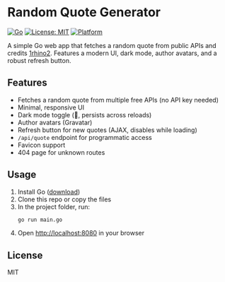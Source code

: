 # Random Quote Generator

[![Go](https://img.shields.io/badge/Go-1.22-blue?logo=go)](https://golang.org/) [![License: MIT](https://img.shields.io/badge/License-MIT-yellow.svg)](LICENSE) [![Platform](https://img.shields.io/badge/Platform-Windows%20%7C%20Linux%20%7C%20macOS-lightgrey)](#)

A simple Go web app that fetches a random quote from public APIs and credits [1rhino2](https://github.com/1rhino2). Features a modern UI, dark mode, author avatars, and a robust refresh button.

## Features

- Fetches a random quote from multiple free APIs (no API key needed)
- Minimal, responsive UI
- Dark mode toggle (🌙, persists across reloads)
- Author avatars (Gravatar)
- Refresh button for new quotes (AJAX, disables while loading)
- `/api/quote` endpoint for programmatic access
- Favicon support
- 404 page for unknown routes

## Usage

1. Install Go ([download](https://golang.org/dl/))
2. Clone this repo or copy the files
3. In the project folder, run:
   ```sh
   go run main.go
   ```
4. Open [http://localhost:8080](http://localhost:8080) in your browser

## License

MIT
